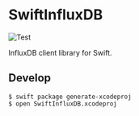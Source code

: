 # SwiftInfluxDB
![Test](https://github.com/andooown/swift-influxdb/workflows/Test/badge.svg?branch=master)

InfluxDB client library for Swift.

## Develop
```
$ swift package generate-xcodeproj
$ open SwiftInfluxDB.xcodeproj
```
